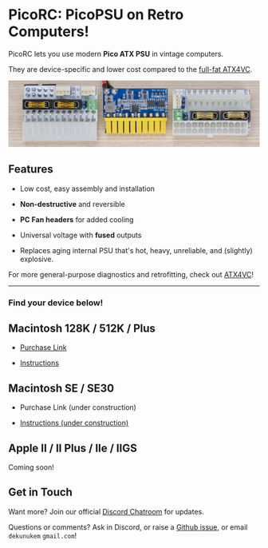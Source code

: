 # PicoRC: PicoPSU on Retro Computers!

PicoRC lets you use modern **Pico ATX PSU** in vintage computers.

They are device-specific and lower cost compared to the [full-fat ATX4VC](https://github.com/dekuNukem/ATX4VC).

![Alt text](photos/header.jpeg)

## Features

* Low cost, easy assembly and installation

* **Non-destructive** and reversible

* **PC Fan headers** for added cooling

* Universal voltage with **fused** outputs 

* Replaces aging internal PSU that's hot, heavy, unreliable, and (slightly) explosive.

For more general-purpose diagnostics and retrofitting, check out [ATX4VC](https://github.com/dekuNukem/ATX4VC)!

----

### Find your device below!

## Macintosh 128K / 512K / Plus

* [Purchase Link](https://www.tindie.com/products/28754/)

* [Instructions](og_mac.md)

## Macintosh SE / SE30

* Purchase Link (under construction)

* [Instructions (under construction)](mac_se_se30.md)

## Apple II / II Plus / IIe / IIGS

Coming soon!

## Get in Touch

Want more? Join our official [Discord Chatroom](https://discord.gg/T9uuFudg7j) for updates.

Questions or comments? Ask in Discord, or raise a [Github issue](https://github.com/dekuNukem/ATX4VC/issues), or email `dekunukem` `gmail.com`!


